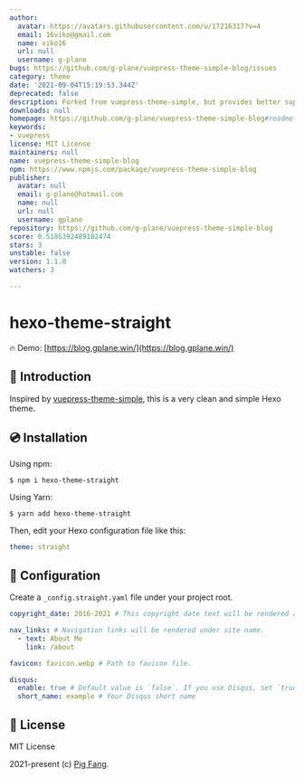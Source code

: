 ```yaml
---
author:
  avatar: https://avatars.githubusercontent.com/u/17216317?v=4
  email: 16viko@gmail.com
  name: viko16
  url: null
  username: g-plane
bugs: https://github.com/g-plane/vuepress-theme-simple-blog/issues
category: theme
date: '2021-09-04T15:19:53.344Z'
deprecated: false
description: Forked from vuepress-theme-simple, but provides better support for @vuepress/plugin-blog.
downloads: null
homepage: https://github.com/g-plane/vuepress-theme-simple-blog#readme
keywords:
- vuepress
license: MIT License
maintainers: null
name: vuepress-theme-simple-blog
npm: https://www.npmjs.com/package/vuepress-theme-simple-blog
publisher:
  avatar: null
  email: g-plane@hotmail.com
  name: null
  url: null
  username: gplane
repository: https://github.com/g-plane/vuepress-theme-simple-blog
score: 0.5185392489182474
stars: 3
unstable: false
version: 1.1.0
watchers: 3

---
```


# hexo-theme-straight

🔥 Demo: [https://blog.gplane.win/](https://blog.gplane.win/)

## 📘 Introduction

Inspired by [vuepress-theme-simple](https://github.com/viko16/vuepress-theme-simple), this is a very clean and simple Hexo theme.

## 💿 Installation

Using npm:

```
$ npm i hexo-theme-straight
```

Using Yarn:

```
$ yarn add hexo-theme-straight
```

Then, edit your Hexo configuration file like this:

```yaml
theme: straight
```

## 🔧 Configuration

Create a `_config.straight.yaml` file under your project root.

```yaml
copyright_date: 2016-2021 # This copyright date text will be rendered at footer.

nav_links: # Navigation links will be rendered under site name.
  - text: About Me
    link: /about

favicon: favicon.webp # Path to favicon file.

disqus:
  enable: true # Default value is `false`. If you use Disqus, set `true`.
  short_name: example # Your Disqus short name
```

## 📃 License

MIT License

2021-present (c) [Pig Fang](https://github.com/g-plane).
